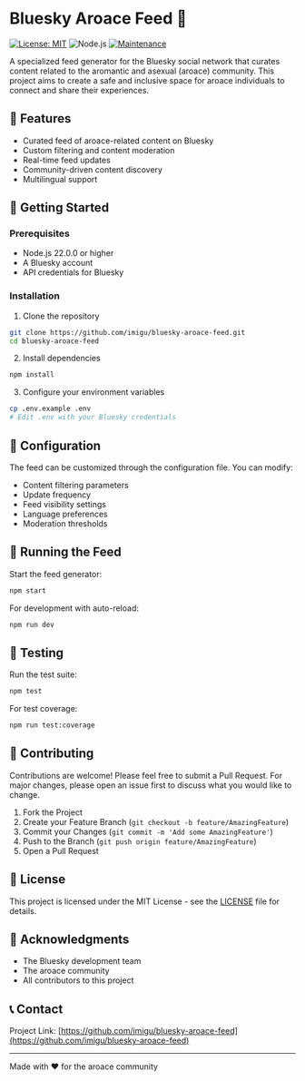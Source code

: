 # Bluesky Aroace Feed 🌈

[![License: MIT](https://img.shields.io/badge/License-MIT-yellow.svg)](https://opensource.org/licenses/MIT)
![Node.js](https://img.shields.io/badge/node.js-%3E=22.0.0-green.svg)
[![Maintenance](https://img.shields.io/badge/Maintained%3F-yes-green.svg)](https://github.com/imigu/bluesky-aroace-feed/graphs/commit-activity)

A specialized feed generator for the Bluesky social network that curates content related to the aromantic and asexual (aroace) community. This project aims to create a safe and inclusive space for aroace individuals to connect and share their experiences.

## 🌟 Features

- Curated feed of aroace-related content on Bluesky
- Custom filtering and content moderation
- Real-time feed updates
- Community-driven content discovery
- Multilingual support

## 🚀 Getting Started

### Prerequisites

- Node.js 22.0.0 or higher
- A Bluesky account
- API credentials for Bluesky

### Installation

1. Clone the repository

```bash
git clone https://github.com/imigu/bluesky-aroace-feed.git
cd bluesky-aroace-feed
```

2. Install dependencies

```bash
npm install
```

3. Configure your environment variables

```bash
cp .env.example .env
# Edit .env with your Bluesky credentials
```

## 🔧 Configuration

The feed can be customized through the configuration file. You can modify:

- Content filtering parameters
- Update frequency
- Feed visibility settings
- Language preferences
- Moderation thresholds

## 🚀 Running the Feed

Start the feed generator:

```bash
npm start
```

For development with auto-reload:

```bash
npm run dev
```

## 🧪 Testing

Run the test suite:

```bash
npm test
```

For test coverage:

```bash
npm run test:coverage
```

## 🤝 Contributing

Contributions are welcome! Please feel free to submit a Pull Request. For major changes, please open an issue first to discuss what you would like to change.

1. Fork the Project
2. Create your Feature Branch (`git checkout -b feature/AmazingFeature`)
3. Commit your Changes (`git commit -m 'Add some AmazingFeature'`)
4. Push to the Branch (`git push origin feature/AmazingFeature`)
5. Open a Pull Request

## 📝 License

This project is licensed under the MIT License - see the [LICENSE](LICENSE) file for details.

## 🙏 Acknowledgments

- The Bluesky development team
- The aroace community
- All contributors to this project

## 📞 Contact

Project Link: [https://github.com/imigu/bluesky-aroace-feed](https://github.com/imigu/bluesky-aroace-feed)

---

Made with ❤️ for the aroace community
